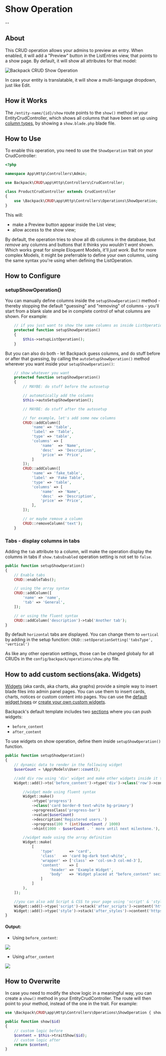 # Show Operation

--

<a name="about"></a>
## About

This CRUD operation allows your admins to preview an entry. When enabled, it will add a "Preview" button in the ListEntries view, that points to a show page. By default, it will show all attributes for that model:

![Backpack CRUD Show Operation](https://backpackforlaravel.com/uploads/docs-4-0/operations/show.png)

In case your entity is translatable, it will show a multi-language dropdown, just like Edit.

<a name="how-it-works"></a>
## How it Works

The ```/entity-name/{id}/show``` route points to the ```show()``` method in your EntityCrudController, which shows all columns that have been set up using [column types](/docs/{{version}}/crud-columns), by showing a ```show.blade.php``` blade file.

<a name="enabling"></a>
## How to Use

To enable this operation, you need to use the ```ShowOperation``` trait on your CrudController:

```php
<?php

namespace App\Http\Controllers\Admin;

use Backpack\CRUD\app\Http\Controllers\CrudController;

class ProductCrudController extends CrudController
{
    use \Backpack\CRUD\app\Http\Controllers\Operations\ShowOperation;
}
```

This will:
- make a Preview button appear inside the List view;
- allow access to the show view;

By default, the operation tries to show all db columns in the database, but _remove_ any columns and buttons that it thinks you _wouldn't want_ shown. Which works great for simple Eloquent Models, it'll _just work_. But for more complex Models, it might be preferrable to define your own columns, using the same syntax you're using when defining the ListOperation.


<a name="configuring"></a>
## How to Configure

### setupShowOperation()

You can manually define columns inside the ```setupShowOperation()``` method - thereby stopping the default "guessing" and "removing" of columns - you'll start from a blank slate and be in complete control of what columns are shown. For example:

```php
    // if you just want to show the same columns as inside ListOperation
    protected function setupShowOperation()
    {
        $this->setupListOperation();
    }
```

But you can also do both - let Backpack guess columns, and do stuff before or after that guessing, by calling the `autoSetupShowOperation()` method wherever you want inside your `setupShowOperation()`:

```php
    // show whatever you want
    protected function setupShowOperation()
    {
        // MAYBE: do stuff before the autosetup

        // automatically add the columns
        $this->autoSetupShowOperation();

        // MAYBE: do stuff after the autosetup

        // for example, let's add some new columns
        CRUD::addColumn([
            'name' => 'table',
            'label' => 'Table',
            'type' => 'table',
            'columns' => [
                'name'  => 'Name',
                'desc'  => 'Description',
                'price' => 'Price',
            ]
        ]);
        CRUD::addColumn([
            'name' => 'fake_table',
            'label' => 'Fake Table',
            'type' => 'table',
            'columns' => [
                'name'  => 'Name',
                'desc'  => 'Description',
                'price' => 'Price',
            ],
        ]);

        // or maybe remove a column
        CRUD::removeColumn('text');
    }
```
### Tabs - display columns in tabs

Adding the `tab` attribute to a column, will make the operation display the columns in tabs if `show.tabsEnabled` operation setting is not set to `false`.

```php
public function setupShowOperation()
{
    // Enable tabs
    CRUD::enableTabs();

    // using the array syntax
    CRUD::addColumn([
        'name' => 'name',
        'tab' => 'General',
    ]);

    // or using the fluent syntax
    CRUD::addColumn('description')->tab('Another tab');
}
```

By default `horizontal` tabs are displayed. You can change them to `vertical` by adding in the setup function:
`CRUD::setOperationSetting('tabsType', 'vertical')`

As like any other operation settings, those can be changed globaly for all CRUDs in the `config/backpack/operations/show.php` file.

<a name="widget"></a>
## How to add custom sections(aka. Widgets)

[Widgets](https://backpackforlaravel.com/docs/{{version}}/base-widgets) (aka cards, aka charts, aka graphs) provide a simple way to insert blade files into admin panel pages. You can use them to insert cards, charts, notices or custom content into pages. You can use the [default widget types](https://backpackforlaravel.com/docs/{{version}}/base-widgets#default-widget-types) or [create your own custom widgets](https://backpackforlaravel.com/docs/{{version}}/base-widgets#creating-a-custom-widget-type).

Backpack's default template includes two [sections](https://backpackforlaravel.com/docs/{{version}}/base-widgets#requirements-1) where you can push widgets:

* `before_content`
* `after_content`

To use widgets on show operation, define them inside `setupShowOperation()` function.

```php
public function setupShowOperation()
{
    // dynamic data to render in the following widget
    $userCount = \App\Models\User::count();

    //add div row using 'div' widget and make other widgets inside it to be in a row
    Widget::add()->to('before_content')->type('div')->class('row')->content([

        //widget made using fluent syntax
        Widget::make()
            ->type('progress')
            ->class('card border-0 text-white bg-primary')
            ->progressClass('progress-bar')
            ->value($userCount)
            ->description('Registered users.')
            ->progress(100 * (int)$userCount / 1000)
            ->hint(1000 - $userCount . ' more until next milestone.'),

        //widget made using the array definition
        Widget::make(
            [
                'type'       => 'card',
                'class'   => 'card bg-dark text-white',
                'wrapper' => ['class' => 'col-sm-3 col-md-3'],
                'content'    => [
                    'header' => 'Example Widget',
                    'body'   => 'Widget placed at "before_content" secion in same row',
                ]
            ]
        ),
    ]);

    //you can also add Script & CSS to your page using 'script' & 'style' widget
    Widget::add()->type('script')->stack('after_scripts')->content('https://code.jquery.com/ui/1.12.0/jquery-ui.min.js');
    Widget::add()->type('style')->stack('after_styles')->content('https://cdn.jsdelivr.net/npm/@shoelace-style/shoelace@2.0.0-beta.58/dist/themes/light.css');
}
```

#### Output:
* Using `before_content`:

![](https://i.imgur.com/MF9ePIM.png)
* Using `after_content`

![](https://i.imgur.com/AxC3lAZ.png)

<a name="how-to-overwrite"></a>
## How to Overwrite

In case you need to modify the show logic in a meaningful way, you can create a ```show()``` method in your EntityCrudController. The route will then point to your method, instead of the one in the trait. For example:

```php
use \Backpack\CRUD\app\Http\Controllers\Operations\ShowOperation { show as traitShow; }

public function show($id)
{
    // custom logic before
    $content = $this->traitShow($id);
    // custom logic after
    return $content;
}
```
